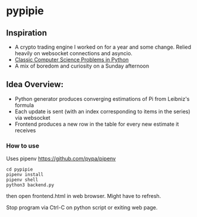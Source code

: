 # pypipie

## Inspiration
* A crypto trading engine I worked on for a year and some change. Relied heavily on websocket connections and asyncio. 
* [Classic Computer Science Problems in Python](https://www.manning.com/books/classic-computer-science-problems-in-python)
* A mix of boredom and curiosity on a Sunday afternoon

## Idea Overview:
* Python generator produces converging estimations of Pi from Leibniz's formula 
* Each update is sent (with an index corresponding to items in the series) via websocket
* Frontend produces a new row in the table for every new estimate it receives

### How to use
Uses pipenv https://github.com/pypa/pipenv

```
cd pypipie
pipenv install
pipenv shell 
python3 backend.py
```
then open frontend.html in web browser. Might have to refresh. 

Stop program via Ctrl-C on python script or exiting web page.
